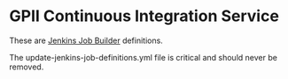 # GPII Continuous Integration Service

These are [Jenkins Job Builder](http://docs.openstack.org/infra/jenkins-job-builder) definitions.

The update-jenkins-job-definitions.yml file is critical and should never be removed.
